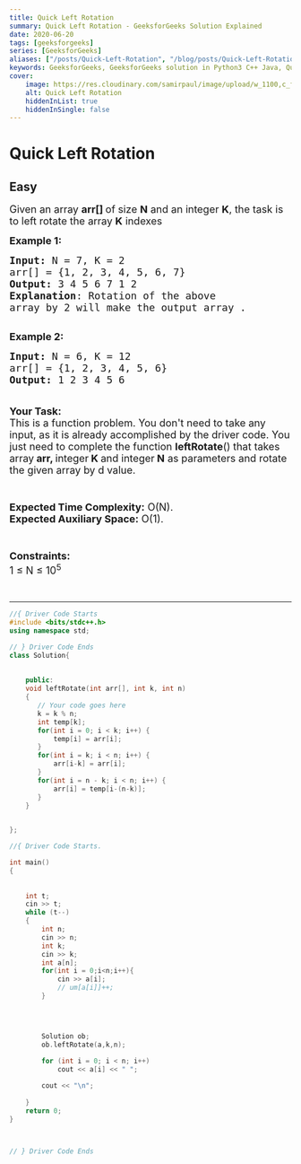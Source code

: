 ```yaml
---
title: Quick Left Rotation
summary: Quick Left Rotation - GeeksforGeeks Solution Explained
date: 2020-06-20
tags: [geeksforgeeks]
series: [GeeksforGeeks]
aliases: ["/posts/Quick-Left-Rotation", "/blog/posts/Quick-Left-Rotation", "/Quick-Left-Rotation", "/blog/Quick-Left-Rotation",]
keywords: GeeksforGeeks, GeeksforGeeks solution in Python3 C++ Java, Quick Left Rotation solution
cover:
    image: https://res.cloudinary.com/samirpaul/image/upload/w_1100,c_fit,co_rgb:FFFFFF,l_text:Arial_70_bold:Quick Left Rotation - Solution Explained/problem-solving.webp
    alt: Quick Left Rotation
    hiddenInList: true
    hiddenInSingle: false
---
```



# Quick Left Rotation
## Easy
<div class="problems_problem_content__Xm_eO"><p><span style="font-size:18px">Given an array <strong>arr[] </strong>of size <strong>N</strong> and an integer <strong>K</strong>, the task is to left rotate the array <strong>K</strong> indexes</span></p>

<p><span style="font-size:18px"><strong>Example 1:</strong></span></p>

<pre><span style="font-size:18px"><strong>Input: </strong>N = 7, K = 2
arr[] = {1, 2, 3, 4, 5, 6, 7}
<strong>Output:</strong> 3 4 5 6 7 1 2
<strong>Explanation</strong>: Rotation of the above 
array by 2 will make the output array .</span></pre>

<p><br>
<span style="font-size:18px"><strong>Example 2:</strong></span><span style="font-size:18px"><strong> </strong></span></p>

<pre><span style="font-size:18px"><strong>Input: </strong>N = 6, K = 12
arr[] = {1, 2, 3, 4, 5, 6}
<strong>Output:</strong> 1 2 3 4 5 6

</span></pre>

<p><span style="font-size:18px"><strong>Your Task:</strong><br>
This is a function problem. You don't need to take any input, as it is already accomplished by the driver code. You just need to complete the function <strong>leftRotate</strong>() that takes array<strong> arr, </strong>integer<strong> K </strong>and integer<strong> N</strong> as parameters and rotate the given array by d value.</span></p>

<p>&nbsp;</p>

<p><span style="font-size:18px"><strong>Expected Time Complexity:</strong> O(N).<br>
<strong>Expected Auxiliary Space:</strong> O(1).</span></p>

<p>&nbsp;</p>

<p><span style="font-size:18px"><strong>Constraints:</strong><br>
1 ≤ N ≤ 10<sup>5</sup></span></p>

<p>&nbsp;</p>
</div>

---




```cpp
//{ Driver Code Starts
#include <bits/stdc++.h>
using namespace std;

// } Driver Code Ends
class Solution{
	
	
	public:
	void leftRotate(int arr[], int k, int n) 
	{ 
	   // Your code goes here
	   k = k % n;
	   int temp[k];
	   for(int i = 0; i < k; i++) {
	       temp[i] = arr[i];
	   }
	   for(int i = k; i < n; i++) {
	       arr[i-k] = arr[i];
	   }
	   for(int i = n - k; i < n; i++) {
	       arr[i] = temp[i-(n-k)];
	   }
	} 
		 

};

//{ Driver Code Starts.

int main() 
{
   	
   
   	int t;
    cin >> t;
    while (t--)
    {
    	int n;
	    cin >> n;
	    int k;
	    cin >> k;
	    int a[n];
	    for(int i = 0;i<n;i++){
	        cin >> a[i];
	        // um[a[i]]++;
	    }


       

        Solution ob;
        ob.leftRotate(a,k,n);
        
        for (int i = 0; i < n; i++) 
        	cout << a[i] << " "; 

	    cout << "\n";
	     
    }
    return 0;
}



// } Driver Code Ends
```
